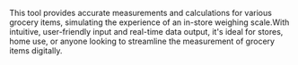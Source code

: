 This tool provides accurate measurements and calculations for various grocery items, simulating the experience of an in-store weighing scale.With intuitive, user-friendly input and real-time data output, it's ideal for stores, home use, or anyone looking to streamline the measurement of grocery items digitally.
